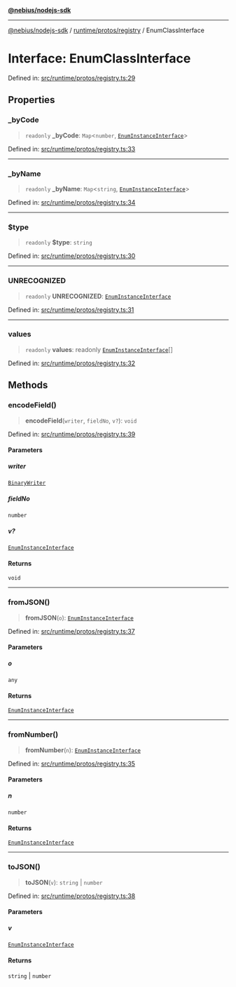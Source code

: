 [**@nebius/nodejs-sdk**](../../../../README.md)

---

[@nebius/nodejs-sdk](../../../../README.md) / [runtime/protos/registry](../README.md) / EnumClassInterface

# Interface: EnumClassInterface

Defined in: [src/runtime/protos/registry.ts:29](https://github.com/nebius/nodejs-sdk/blob/2ec552fb564ad8fdbf78c4eb6e73ce9101501e8a/src/runtime/protos/registry.ts#L29)

## Properties

### \_byCode

> `readonly` **\_byCode**: `Map`\<`number`, [`EnumInstanceInterface`](EnumInstanceInterface.md)\>

Defined in: [src/runtime/protos/registry.ts:33](https://github.com/nebius/nodejs-sdk/blob/2ec552fb564ad8fdbf78c4eb6e73ce9101501e8a/src/runtime/protos/registry.ts#L33)

---

### \_byName

> `readonly` **\_byName**: `Map`\<`string`, [`EnumInstanceInterface`](EnumInstanceInterface.md)\>

Defined in: [src/runtime/protos/registry.ts:34](https://github.com/nebius/nodejs-sdk/blob/2ec552fb564ad8fdbf78c4eb6e73ce9101501e8a/src/runtime/protos/registry.ts#L34)

---

### $type

> `readonly` **$type**: `string`

Defined in: [src/runtime/protos/registry.ts:30](https://github.com/nebius/nodejs-sdk/blob/2ec552fb564ad8fdbf78c4eb6e73ce9101501e8a/src/runtime/protos/registry.ts#L30)

---

### UNRECOGNIZED

> `readonly` **UNRECOGNIZED**: [`EnumInstanceInterface`](EnumInstanceInterface.md)

Defined in: [src/runtime/protos/registry.ts:31](https://github.com/nebius/nodejs-sdk/blob/2ec552fb564ad8fdbf78c4eb6e73ce9101501e8a/src/runtime/protos/registry.ts#L31)

---

### values

> `readonly` **values**: readonly [`EnumInstanceInterface`](EnumInstanceInterface.md)[]

Defined in: [src/runtime/protos/registry.ts:32](https://github.com/nebius/nodejs-sdk/blob/2ec552fb564ad8fdbf78c4eb6e73ce9101501e8a/src/runtime/protos/registry.ts#L32)

## Methods

### encodeField()

> **encodeField**(`writer`, `fieldNo`, `v?`): `void`

Defined in: [src/runtime/protos/registry.ts:39](https://github.com/nebius/nodejs-sdk/blob/2ec552fb564ad8fdbf78c4eb6e73ce9101501e8a/src/runtime/protos/registry.ts#L39)

#### Parameters

##### writer

[`BinaryWriter`](../../core/classes/BinaryWriter.md)

##### fieldNo

`number`

##### v?

[`EnumInstanceInterface`](EnumInstanceInterface.md)

#### Returns

`void`

---

### fromJSON()

> **fromJSON**(`o`): [`EnumInstanceInterface`](EnumInstanceInterface.md)

Defined in: [src/runtime/protos/registry.ts:37](https://github.com/nebius/nodejs-sdk/blob/2ec552fb564ad8fdbf78c4eb6e73ce9101501e8a/src/runtime/protos/registry.ts#L37)

#### Parameters

##### o

`any`

#### Returns

[`EnumInstanceInterface`](EnumInstanceInterface.md)

---

### fromNumber()

> **fromNumber**(`n`): [`EnumInstanceInterface`](EnumInstanceInterface.md)

Defined in: [src/runtime/protos/registry.ts:35](https://github.com/nebius/nodejs-sdk/blob/2ec552fb564ad8fdbf78c4eb6e73ce9101501e8a/src/runtime/protos/registry.ts#L35)

#### Parameters

##### n

`number`

#### Returns

[`EnumInstanceInterface`](EnumInstanceInterface.md)

---

### toJSON()

> **toJSON**(`v`): `string` \| `number`

Defined in: [src/runtime/protos/registry.ts:38](https://github.com/nebius/nodejs-sdk/blob/2ec552fb564ad8fdbf78c4eb6e73ce9101501e8a/src/runtime/protos/registry.ts#L38)

#### Parameters

##### v

[`EnumInstanceInterface`](EnumInstanceInterface.md)

#### Returns

`string` \| `number`
